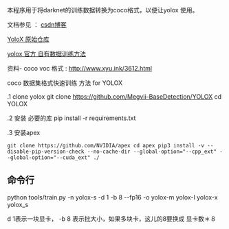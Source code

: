 本程序用于将darknet的训练数据转换为coco格式，以便让yolox 使用。



文档参见 ： [csdn博客](https://blog.csdn.net/znsoft/article/details/119059967)

[YoloX 原始仓库](https://github.com/Megvii-BaseDetection/YOLOX)

[yolox 官方 自有数据训练方法](https://github.com/Megvii-BaseDetection/YOLOX/blob/main/docs/train_custom_data.md)





资料-  coco voc 格式 : http://www.xyu.ink/3612.html

coco 数据集格式快速训练 方法 for YOLOX

.1 clone yolox
  git clone  https://github.com/Megvii-BaseDetection/YOLOX
  cd YOLOX
  
.2 安装 必要的库 
  pip install -r requirements.txt
  
.3 安装apex

  `
git clone https://github.com/NVIDIA/apex
cd apex
pip3 install -v --disable-pip-version-check --no-cache-dir --global-option="--cpp_ext" --global-option="--cuda_ext" ./
`
## 命令行
python tools/train.py -n yolox-s -d 1 -b 8 --fp16 -o yolox-m  yolox-l yolox-x  yolox_s

d 1表示一块显卡， -b 8 表示批大小，如果多块卡，这儿的8要换成  显卡数＊８
